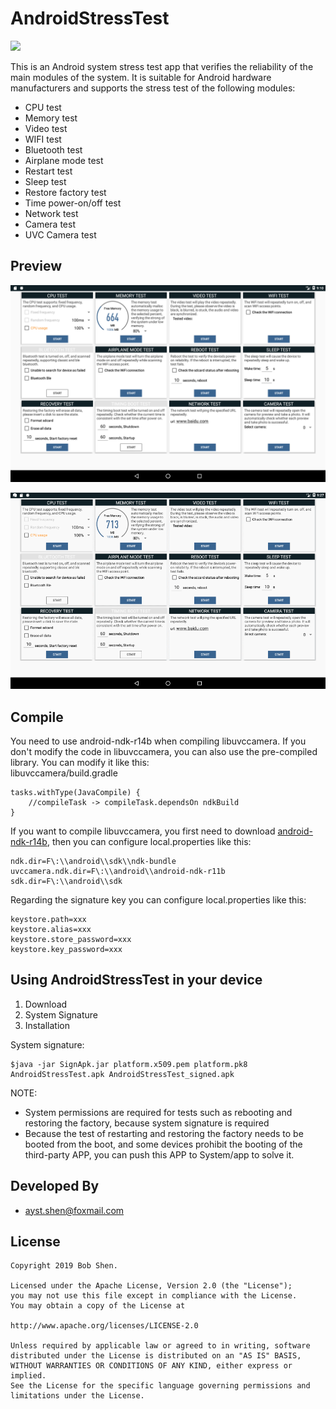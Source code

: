 # AndroidStressTest

[![](https://img.shields.io/badge/downloads-apk-brightgreen.svg)](http://d.7short.com/6wlj)

This is an Android system stress test app that verifies the reliability of the main modules of the system. It is suitable for Android hardware manufacturers and supports the stress test of the following modules:

* CPU test
* Memory test
* Video test
* WIFI test
* Bluetooth test
* Airplane mode test
* Restart test
* Sleep test
* Restore factory test
* Time power-on/off test
* Network test
* Camera test
* UVC Camera test

## Preview
![image](screenshots/preview.png)

![image](screenshots/record.gif)

## Compile
You need to use android-ndk-r14b when compiling libuvccamera. If you don't modify the code in libuvccamera, you can also use the pre-compiled library. You can modify it like this:  
libuvccamera/build.gradle
```
tasks.withType(JavaCompile) {
	//compileTask -> compileTask.dependsOn ndkBuild
}
```

If you want to compile libuvccamera, you first need to download [android-ndk-r14b](https://dl.google.com/android/repository/android-ndk-r14b-windows-x86.zip?utm_source=androiddevtools&utm_medium=website), then you can configure local.properties like this:
```
ndk.dir=F\:\\android\\sdk\\ndk-bundle
uvccamera.ndk.dir=F\:\\android\\android-ndk-r11b
sdk.dir=F\:\\android\\sdk
```

Regarding the signature key you can configure local.properties like this:
```
keystore.path=xxx
keystore.alias=xxx
keystore.store_password=xxx
keystore.key_password=xxx
```




## Using AndroidStressTest in your device
1. Download
2. System Signature
3. Installation

System signature:

	$java -jar SignApk.jar platform.x509.pem platform.pk8 AndroidStressTest.apk AndroidStressTest_signed.apk

NOTE:
* System permissions are required for tests such as rebooting and restoring the factory, because system signature is required
* Because the test of restarting and restoring the factory needs to be booted from the boot, and some devices prohibit the booting of the third-party APP, you can push this APP to System/app to solve it.

## Developed By
* ayst.shen@foxmail.com

## License
	Copyright 2019 Bob Shen.

	Licensed under the Apache License, Version 2.0 (the "License");
	you may not use this file except in compliance with the License.
	You may obtain a copy of the License at

	http://www.apache.org/licenses/LICENSE-2.0

	Unless required by applicable law or agreed to in writing, software
	distributed under the License is distributed on an "AS IS" BASIS,
	WITHOUT WARRANTIES OR CONDITIONS OF ANY KIND, either express or implied.
	See the License for the specific language governing permissions and
	limitations under the License.
